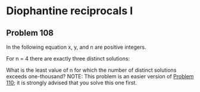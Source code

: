# Diophantine reciprocals I
## Problem 108
In the following equation x, y, and n are positive integers.



For n = 4 there are exactly three distinct solutions:









What is the least value of n for which the number of distinct solutions exceeds one-thousand?
NOTE: This problem is an easier version of [Problem 110](problem=110); it is strongly advised that you solve this one first.
